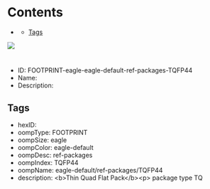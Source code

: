 



Contents
========

* [](#)
	* [Tags](#tags)
  
![][im]
# 

- ID: FOOTPRINT-eagle-eagle-default-ref-packages-TQFP44
- Name: 
- Description: 

## Tags

- hexID: 
- oompType: FOOTPRINT
- oompSize: eagle
- oompColor: eagle-default
- oompDesc: ref-packages
- oompIndex: TQFP44
- oompName: eagle-default/ref-packages/TQFP44
- description: &lt;b&gt;Thin Quad Flat Pack&lt;/b&gt;&lt;p&gt;&#xD;
package type TQ



[im]: image.png
